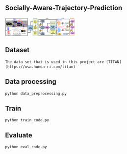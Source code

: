 ## Socially-Aware-Trajectory-Prediction
<img src="picture/model architecture.png" width="45%">

## Dataset
```
The data set that is used in this project are [TITAN](https://usa.honda-ri.com/titan)
```
## Data processing
```
python data_preprocessing.py
```
## Train
```
python train_code.py
```
## Evaluate
```
python eval_code.py
```
